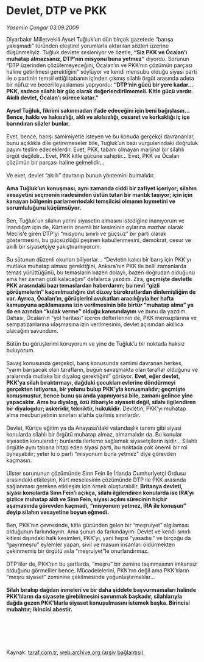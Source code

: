 # Devlet, DTP ve PKK

*Yasemin Çongar 03.09.2009*

<div class="taraf_structure_2col_1zq">
<div class="margen_n">



 <p>Diyarbakır Milletvekili Aysel Tuğluk’un dün birçok gazetede “barışa yakışmadı” türünden eleştirel yorumlarla aktarılan sözleri üzerine düşünmeliyiz. Tuğluk devlete sesleniyor ve özetle, <b>“Siz PKK ve Öcalan’ı muhatap almazsanız, DTP’nin misyonu buna yetmez”</b> diyordu. Sorunun “DTP üzerinden çözülemeyeceğini, Öcalan’ın ve PKK’nın çözümün parçası haline getirilmesi gerektiğini” söylüyor ve kendi mensubu olduğu siyasi parti ile o partinin temsil ettiği tabanın içinden çıkmış silahlı örgüt arasında adeta bir nüfuz ve beceri kıyaslaması yapıyordu: <b>“DTP’nin gücü bir yere kadar... PKK, sadece silahlı bir güç olarak değerlendirilmemeli. Kitle gücü vardır. Akıllı devlet, Öcalan’ı sürece katar.”</b> <b><br/><br/>Aysel Tuğluk, fikrimi sakınmadan ifade edeceğim için beni bağışlasın... Bence, hakkı ve haksızlığı, aklı ve akılsızlığı, cesaret ve korkaklığı iç içe barındıran sözler bunlar.</b> <br/><br/>Evet, bence, barışı samimiyetle isteyen ve bu konuda gerçekçi davrananlar, bunu açıklıkla dile getiremeseler bile, Tuğluk’un bazı vurgularındaki doğruluk payını teslim edeceklerdir. Evet, PKK, tabanı olmayan marjinal bir silahlı örgüt değildir... Evet, PKK kitle gücüne sahiptir... Evet, PKK ve Öcalan çözümün bir parçası haline gelmelidir... <br/><br/>Ve evet, devlet “akıllı” davranıp bunun yöntemini bulmalıdır. <b><br/><br/>Ama Tuğluk’un konuşması, aynı zamanda ciddi bir zafiyet içeriyor; silahın vesayetini seçmenin iradesinden üstün tutan bir mantık taşıyor; için için kanayan bölgenin parlamentodaki temsilcisi olmanın kıymetini ve sorumluluğunu küçümsüyor.</b> <br/><br/>Ben, Tuğluk’un silahın yerini siyasetin almasını istediğine inanıyorum ve inandığım için de, Kürtlerin önemli bir kesiminin oylarına mazhar olarak Meclis’e giren DTP’yi “misyonu sınırlı ve güçsüz” bir parti olarak göstermesini, bu güçsüzlüğü peşinen kabullenmesini, demokrat, cesur ve akıllı bir siyasetçiye yakıştıramıyorum. <br/><br/>Bu sütunun düzenli okurları biliyorlar... “Devletin kalıcı bir barış için PKK’yı mutlaka muhatap alması gerektiğini, Ankara’nın PKK ile belli zamanlarda temas yürüttüğünü, bu temasların bazen dolaylı, bazen doğrudan olduğunu ama her zaman gizli kalacağını” defalarca yazdım. Zira, <b>geçmişte devletle PKK arasındaki bazı temaslardan haberdarım; bu nevî “gizli görüşmelerin” kaçınılmazlığını üst düzey bürokratlardan dinlemişliğim de var. Ayrıca, Öcalan’ın, görüşlerini avukatları aracılığıyla her hafta kamuoyuna açıklamasına izin verilmesinin bile birtür “muhatap alma” ya da en azından “kulak verme” olduğu kanısındayım</b> ve bunu da yazdım. Dahası, Öcalan’ın “yol haritası” içeren defterlerinin de, PKK mensuplarına ve sempatizanlarına ulaşmasına izin verilmesinin, devlet açısından akıllıca olacağını savundum. <br/><br/>Bütün bu görüşlerimi koruyorum ve yine de Tuğluk’u bir noktada haksız buluyorum. <br/><br/>Savaş konusunda gerçekçi, barış konusunda samimi davranan herkes, “yarın barışacak olan tarafların, bugün savaşmakta olan taraflar olduğunu ve aralarında mutlaka bir diyalog gerektiğini” görüyor. <b>Evet, eğer devlet, PKK’ya silah bıraktırmayı, dağdaki çocukları evlerine döndürmeyi gerçekten istiyorsa, bir yolunu bulup PKK’yla konuşmalıdır; geçmişte konuşmuştur, bence bunu şu anda yapmıyorsa bile, zamanı gelince yine yapacaktır. Ama bu diyalog, özü itibariyle siyaseti değil, silahı ilgilendiren bir diyalogdur; askerîdir, tekniktir, hukukîdir.</b> Devletin, PKK’yı muhatap alma mecburiyetinin sınırları silahla çizilmiş sınırlardır. <br/><br/>Devlet, Kürtçe eğitim ya da Anayasa’daki vatandaşlık tanımı gibi siyasi konularda silahlı bir örgütü muhatap almaz, almamalıdır da. Bu konular siyasetin konularıdır; bunlarda ilerleme sağlamak siyasetçilerin işidir... Silahlı örgütle aynı tabana hitap eden siyasi parti, bu noktada çok önemli bir rol oynayabilir; yeter ki o parti “misyonum buna yetmez” diye görevden kaçmasın. <br/><br/>Ulster sorununun çözümünde Sinn Fein ile İrlanda Cumhuriyetçi Ordusu arasındaki etkileşim, Kürt meselesinin çözümünde DTP ile PKK arasında sağlanması gereken etkileşim için örnek oluşturabilir. <b>Britanya devleti, siyasi konularda Sinn Fein’i açıkça, silahı ilgilendiren konularda ise IRA’yı gizlice muhatap aldı ve Sinn Fein, siyasi açılım sürecinin hiçbir aşamasında görevden kaçmadı, “misyonum yetmez, IRA ile konuşun” deyip silahın vesayetine boyun eğmedi.</b> <br/><br/>Ben, PKK’nın çevresinde, kitle gücünden gelen bir “meşruiyet” algılaması olduğunun farkındayım. Ama şunun da farkındayım: Devlet ve kendi sınırlı kitlesi dışındaki halk kesimleri, PKK’yı, yani hepsi “yasadışı” ve birçoğu da “gayrımeşru” eylemler yapan, sivil ve masum insanları öldürmekten çekinmemiş bir örgütü asla “meşruiyet”le onurlandırmaz. <br/><br/>DTP’liler de, PKK’nın bu şartlarda, “meşru” bir zemine taşınmasının imkansız olduğunu görmeliler bence. Mücadelelerini, PKK’nın değil ama PKK’lıların “meşru siyaset” zeminine çekilmesinde yoğunlaştırmalılar...<b><br/><br/>Silah bırakıp dağdan inmeleri ve bir daha şiddete başvurmamaları halinde PKK’lıların da siyasete girebilmesini savunmak başkadır, silahlarıyla dağda gezen PKK’lılarla siyaset konuşulmasını istemek başka. Birincisi mubahtır; ikincisi abestir.</b></p>
<br/>
<br/>
<br/>



<br/>


<div id="taraf_not">
</div>

</div>


</div>

Kaynak: [taraf.com.tr](http://taraf.com.tr:80/makale/7226.htm), [web.archive.org (arşiv bağlantısı)](http://web.archive.org/web/20091217141745/http://taraf.com.tr:80/makale/7226.htm)
